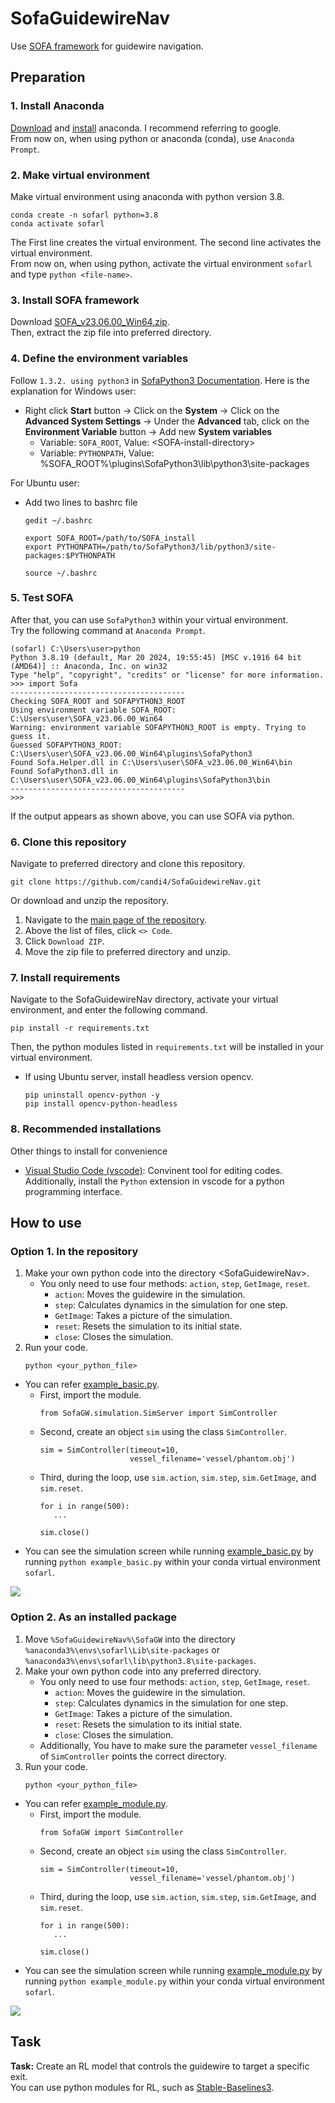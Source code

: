 # SofaGuidewireNav
Use [SOFA framework](https://github.com/sofa-framework/sofa) for guidewire navigation.


## Preparation
### 1. Install Anaconda
[Download](https://www.anaconda.com/download/success) and [install](https://docs.anaconda.com/free/anaconda/install/windows/) anaconda. I recommend referring to google.   
From now on, when using python or anaconda (conda), use `Anaconda Prompt`.
### 2. Make virtual environment
Make virtual environment using anaconda with python version 3.8.
```
conda create -n sofarl python=3.8
conda activate sofarl
```
The First line creates the virtual environment. The second line activates the virtual environment.   
From now on, when using python, activate the virtual environment `sofarl` and type `python <file-name>`.

### 3. Install SOFA framework
Download [SOFA_v23.06.00_Win64.zip](https://github.com/sofa-framework/sofa/releases/tag/v23.06.00).   
Then, extract the zip file into preferred directory.   

### 4. Define the environment variables
Follow `1.3.2. using python3` in [SofaPython3 Documentation](https://sofapython3.readthedocs.io/en/latest/content/Installation.html#using-python3). Here is the explanation for Windows user:   
- Right click **Start** button -> Click on the **System** -> Click on the **Advanced System Settings** -> Under the **Advanced** tab, click on the **Environment Variable** button -> Add new **System variables**
   - Variable: `SOFA_ROOT`, Value: \<SOFA-install-directory>
   - Variable: `PYTHONPATH`, Value: %SOFA_ROOT%\plugins\SofaPython3\lib\python3\site-packages   

For Ubuntu user:    
* Add two lines to bashrc file
   ```
   gedit ~/.bashrc
   ```
   ```
   export SOFA_ROOT=/path/to/SOFA_install
   export PYTHONPATH=/path/to/SofaPython3/lib/python3/site-packages:$PYTHONPATH
   ```
   ```
   source ~/.bashrc
   ```

### 5. Test SOFA
After that, you can use `SofaPython3` within your virtual environment.   
Try the following command at `Anaconda Prompt`.
```
(sofarl) C:\Users\user>python
Python 3.8.19 (default, Mar 20 2024, 19:55:45) [MSC v.1916 64 bit (AMD64)] :: Anaconda, Inc. on win32
Type "help", "copyright", "credits" or "license" for more information.
>>> import Sofa
---------------------------------------
Checking SOFA_ROOT and SOFAPYTHON3_ROOT
Using environment variable SOFA_ROOT: C:\Users\user\SOFA_v23.06.00_Win64
Warning: environment variable SOFAPYTHON3_ROOT is empty. Trying to guess it.
Guessed SOFAPYTHON3_ROOT: C:\Users\user\SOFA_v23.06.00_Win64\plugins\SofaPython3
Found Sofa.Helper.dll in C:\Users\user\SOFA_v23.06.00_Win64\bin
Found SofaPython3.dll in C:\Users\user\SOFA_v23.06.00_Win64\plugins\SofaPython3\bin
---------------------------------------
>>>
```
If the output appears as shown above, you can use SOFA via python.

### 6. Clone this repository
Navigate to preferred directory and clone this repository.
```
git clone https://github.com/candi4/SofaGuidewireNav.git
```
Or download and unzip the repository.   
   1. Navigate to the [main page of the repository](https://github.com/candi4/SofaGuidewireNav). 
   2. Above the list of files, click `<> Code`. 
   3. Click `Download ZIP`. 
   4. Move the zip file to preferred directory and unzip. 

### 7. Install requirements
Navigate to the SofaGuidewireNav directory, activate your virtual environment, and enter the following command.
```
pip install -r requirements.txt
```
Then, the python modules listed in `requirements.txt` will be installed in your virtual environment.    
* If using Ubuntu server, install headless version opencv.
   ```
   pip uninstall opencv-python -y
   pip install opencv-python-headless
   ```

### 8. Recommended installations
Other things to install for convenience   
- [Visual Studio Code (vscode)](https://code.visualstudio.com/): Convinent tool for editing codes. Additionally, install the `Python` extension in vscode for a python programming interface.

## How to use   
### Option 1. In the repository   
1. Make your own python code into the directory \<SofaGuidewireNav>.   
   * You only need to use four methods: `action`, `step`, `GetImage`, `reset`.
      * `action`: Moves the guidewire in the simulation.   
      * `step`: Calculates dynamics in the simulation for one step.   
      * `GetImage`: Takes a picture of the simulation.      
      * `reset`: Resets the simulation to its initial state. 
      * `close`: Closes the simulation.   
2. Run your code. 
   ```
   python <your_python_file>
   ```   
- You can refer [example_basic.py](example_basic.py).   
   * First, import the module.   
      ```
      from SofaGW.simulation.SimServer import SimController
      ```
   * Second, create an object `sim` using the class `SimController`.
      ```
      sim = SimController(timeout=10,
                          vessel_filename='vessel/phantom.obj')
      ```
   * Third, during the loop, use `sim.action`, `sim.step`, `sim.GetImage`, and `sim.reset`.   
      ```
      for i in range(500):
         ...

      sim.close()
      ```
 - You can see the simulation screen while running [example_basic.py](example_basic.py) by running `python example_basic.py` within your conda virtual environment `sofarl`.   
 <img src="readme_files/example.gif">

### Option 2. As an installed package
1. Move `%SofaGuidewireNav%\SofaGW` into the directory `%anaconda3%\envs\sofarl\Lib\site-packages` or `%anaconda3%\envs\sofarl\lib\python3.8\site-packages`.
2. Make your own python code into any preferred directory.
   * You only need to use four methods: `action`, `step`, `GetImage`, `reset`.
      * `action`: Moves the guidewire in the simulation.   
      * `step`: Calculates dynamics in the simulation for one step.   
      * `GetImage`: Takes a picture of the simulation.      
      * `reset`: Resets the simulation to its initial state. 
      * `close`: Closes the simulation.   
    * Additionally, You have to make sure the parameter `vessel_filename` of `SimController` points the correct directory.
3. Run your code. 
   ```
   python <your_python_file>
   ```   
- You can refer [example_module.py](example_module.py).   
   * First, import the module.   
      ```
      from SofaGW import SimController
      ```
   * Second, create an object `sim` using the class `SimController`.
      ```
      sim = SimController(timeout=10,
                          vessel_filename='vessel/phantom.obj')
      ```
   * Third, during the loop, use `sim.action`, `sim.step`, `sim.GetImage`, and `sim.reset`.   
      ```
      for i in range(500):
         ...

      sim.close()
      ```
 - You can see the simulation screen while running [example_module.py](example_module.py) by running `python example_module.py` within your conda virtual environment `sofarl`.   
 <img src="readme_files/example.gif">


## Task
**Task:** Create an RL model that controls the guidewire to target a specific exit.   
You can use python modules for RL, such as [Stable-Baselines3](https://stable-baselines3.readthedocs.io/en/master/).
